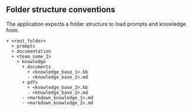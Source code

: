 
## Folder structure conventions
The application expects a folder structure to load prompts and knowledge from.

```
+ <root_folder>
  + prompts
  + documentation
  + <team_name_1>
    + knowledge
      + documents
        + <knowledge_base_1>.kb
        - <knowledge_base_1>.md
      + pdfs
        + <knowledge_base_2>.kb
        - <knowledge_base_2>.md
      - <markdown_knowledge_1>.md
      - <markdown_knowledge_2>.md
```